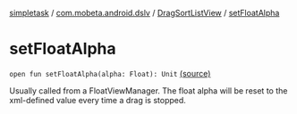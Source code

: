 [simpletask](../../index.md) / [com.mobeta.android.dslv](../index.md) / [DragSortListView](index.md) / [setFloatAlpha](.)

# setFloatAlpha

`open fun setFloatAlpha(alpha: Float): Unit` [(source)](https://github.com/mpcjanssen/simpletask-android/blob/master/src/main/java/com/mobeta/android/dslv/DragSortListView.java#L564)

Usually called from a FloatViewManager. The float alpha will be reset to the xml-defined value every time a drag is stopped.

